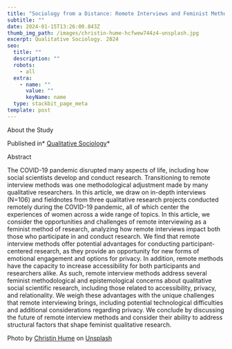 ```yaml
---
title: "Sociology from a Distance: Remote Interviews and Feminist Methods"
subtitle: ""
date: 2024-01-15T13:26:00.843Z
thumb_img_path: /images/christin-hume-hcfwew744z4-unsplash.jpg
excerpt: Qualitative Sociology. 2024
seo:
  title: ""
  description: ""
  robots:
    - all
  extra:
    - name: ""
      value: ""
      keyName: name
  type: stackbit_page_meta
template: post
---
```

A﻿bout the Study

﻿Published in* [Q﻿ualitative Sociology](https://rdcu.be/dwK4o)*

A﻿bstract

The COVID-19 pandemic disrupted many aspects of life, including how social scientists develop and conduct research. Transitioning to remote interview methods was one methodological adjustment made by many qualitative researchers. In this article, we draw on in-depth interviews (N=106) and fieldnotes from three qualitative research projects conducted remotely during the COVID-19 pandemic, all of which center the experiences of women across a wide range of topics. In this article, we consider the opportunities and challenges of remote interviewing as a feminist method of research, analyzing how remote interviews impact both those who participate in and conduct research. We find that remote interview methods offer potential advantages for conducting participant-centered research, as they provide an opportunity for new forms of emotional engagement and options for privacy. In addition, remote methods have the capacity to increase accessibility for both participants and researchers alike. As such, remote interview methods address several feminist methodological and epistemological concerns about qualitative social scientific research, including those related to accessibility, privacy, and relationality. We weigh these advantages with the unique challenges that remote interviewing brings, including potential technological difficulties and additional considerations regarding privacy. We conclude by discussing the future of remote interview methods and consider their ability to address structural factors that shape feminist qualitative research.



Photo by [Christin Hume](https://unsplash.com/@christinhumephoto?utm_content=creditCopyText&utm_medium=referral&utm_source=unsplash) on [Unsplash](https://unsplash.com/photos/person-using-laptop-computer-Hcfwew744z4?utm_content=creditCopyText&utm_medium=referral&utm_source=unsplash)
